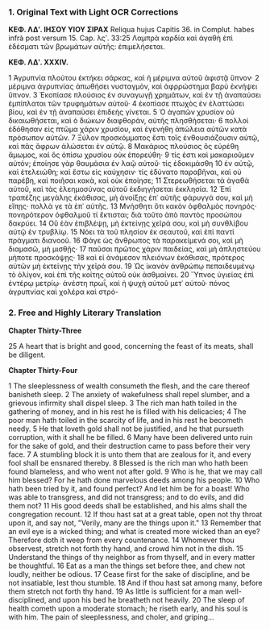 ### 1. Original Text with Light OCR Corrections

**ΚΕΦ. ΛΔʹ. ΙΗΣΟΥ ΥΙΟΥ ΣΙΡΑΧ**
Reliqua hujus Capitis 36. in Complut. habes infrà post
versum 15. Cap. λςʹ.
33:25 Λαμπρὰ καρδία καὶ ἀγαθὴ ἐπὶ ἐδέσματι τῶν βρωμάτων αὐτῆς: ἐπιμελήσεται.

**KΕΦ. ΛΔʹ. XXXIV.**

1 Ἀγρυπνία πλούτου ἐκτήκει σάρκας, καὶ ἡ μέριμνα αὐτοῦ ἀφιστᾷ ὕπνον·
2 μέριμνα ἀγρυπνίας ἀπωθήσει νυσταγμὸν, καὶ ἀφρρώστημα βαρὺ ἐκνήψει ὕπνον.
3 Ἐκοπίασε πλούσιος ἐν συναγωγῇ χρημάτων, καὶ ἐν τῇ ἀναπαύσει ἐμπίπλαται τῶν τρυφημάτων αὐτοῦ·
4 ἐκοπίασε πτωχὸς ἐν ἐλαττώσει βίου, καὶ ἐν τῇ ἀναπαύσει ἐπιδεὴς γίνεται.
5 Ὁ ἀγαπῶν χρυσίον οὐ δικαιωθήσεται, καὶ ὁ διώκων διαφθοράν, αὐτῆς πλησθήσεται·
6 πολλοὶ ἐδόθησαν εἰς πτῶμα χάριν χρυσίου, καὶ ἐγενήθη ἀπώλεια αὐτῶν κατὰ πρόσωπον αὐτῶν.
7 Ξύλον προσκόμματος ἔστι τοῖς ἐνθουσιάζουσιν αὐτῷ, καὶ πᾶς ἄφρων ἁλώσεται ἐν αὐτῷ.
8 Μακάριος πλούσιος ὃς εὑρέθη ἄμωμος, καὶ ὃς ὀπίσω χρυσίου οὐκ ἐπορεύθη·
9 τίς ἐστι καὶ μακαριοῦμεν αὐτόν; ἐποίησε γὰρ θαυμάσια ἐν λαῷ αὐτοῦ· τίς ἐδοκιμάσθη
10 ἐν αὐτῷ, καὶ ἐτελειώθη; καὶ ἔστω εἰς καύχησιν· τίς ἐδύνατο παραβῆναι, καὶ οὐ παρέβη, καὶ ποιῆσαι κακὰ, καὶ οὐκ ἐποίησε;
11 Στερεωθήσεται τὰ ἀγαθὰ αὐτοῦ, καὶ τὰς ἐλεημοσύνας αὐτοῦ ἐκδιηγήσεται ἐκκλησία.
12 Ἐπὶ τραπέζης μεγάλης ἐκάθισας, μὴ ἀνοίξῃς ἐπ᾿ αὐτῆς φάρυγγά σου, καὶ μὴ εἴπῃς· πολλὰ γε τὰ ἐπ᾿ αὐτῆς.
13 Μνήσθητι ὅτι κακὸν ὀφθαλμὸς πονηρός· πονηρότερον ὀφθαλμοῦ τί ἔκτισται; διὰ τοῦτο ἀπὸ παντὸς προσώπου δακρύει.
14 Οὓ ἐὰν ἐπιβλέψῃ, μὴ ἐκτείνῃς χεῖρά σου, καὶ μὴ συνθλίβου αὐτῷ ἐν τρυβλίῳ.
15 Νόει τὰ τοῦ πλησίον ἐκ σεαυτοῦ, καὶ ἐπὶ παντὶ πράγματι διανοοῦ.
16 Φάγε ὡς ἄνθρωπος τὰ παρακείμενά σοι, καὶ μὴ διαμασῶ, μὴ μισθῇς·
17 παῦσαι πρῶτος χάριν παιδείας, καὶ μὴ ἀπληστεύου μήποτε προσκόψῃς·
18 καὶ εἰ ἀνάμεσον πλειόνων ἐκάθισας, πρότερος αὐτῶν μὴ ἐκτείνῃς τὴν χεῖρά σου.
19 Ὡς ἱκανὸν ἀνθρώπῳ πεπαιδευμένῳ τὸ ὀλίγον, καὶ ἐπὶ τῆς κοίτης αὐτοῦ οὐκ ἀσθμαίνει.
20 Ὕπνος ὑγιείας ἐπὶ ἐντέρῳ μετρίῳ· ἀνέστη πρωΐ, καὶ ἡ ψυχὴ αὐτοῦ μετ᾿ αὐτοῦ· πόνος ἀγρυπνίας καὶ χολέρα καὶ στρό-

### 2. Free and Highly Literary Translation

**Chapter Thirty-Three**

25 A heart that is bright and good,
    concerning the feast of its meats, shall be diligent.

**Chapter Thirty-Four**

1 The sleeplessness of wealth consumeth the flesh,
    and the care thereof banisheth sleep.
2 The anxiety of wakefulness shall repel slumber,
    and a grievous infirmity shall dispel sleep.
3 The rich man hath toiled in the gathering of money,
    and in his rest he is filled with his delicacies;
4 The poor man hath toiled in the scarcity of life,
    and in his rest he becometh needy.
5 He that loveth gold shall not be justified,
    and he that pursueth corruption, with it shall he be filled.
6 Many have been delivered unto ruin for the sake of gold,
    and their destruction came to pass before their very face.
7 A stumbling block it is unto them that are zealous for it,
    and every fool shall be ensnared thereby.
8 Blessed is the rich man who hath been found blameless,
    and who went not after gold.
9 Who is he, that we may call him blessed?
    For he hath done marvelous deeds among his people.
10 Who hath been tried by it, and found perfect?
    And let him be for a boast!
    Who was able to transgress, and did not transgress;
    and to do evils, and did them not?
11 His good deeds shall be established,
    and his alms shall the congregation recount.
12 If thou hast sat at a great table,
    open not thy throat upon it,
    and say not, "Verily, many are the things upon it."
13 Remember that an evil eye is a wicked thing;
    and what is created more wicked than an eye?
    Therefore doth it weep from every countenance.
14 Whomever thou observest, stretch not forth thy hand,
    and crowd him not in the dish.
15 Understand the things of thy neighbor as from thyself,
    and in every matter be thoughtful.
16 Eat as a man the things set before thee,
    and chew not loudly, neither be odious.
17 Cease first for the sake of discipline,
    and be not insatiable, lest thou stumble.
18 And if thou hast sat among many,
    before them stretch not forth thy hand.
19 As little is sufficient for a man well-disciplined,
    and upon his bed he breatheth not heavily.
20 The sleep of health cometh upon a moderate stomach;
    he riseth early, and his soul is with him.
    The pain of sleeplessness, and choler, and griping...